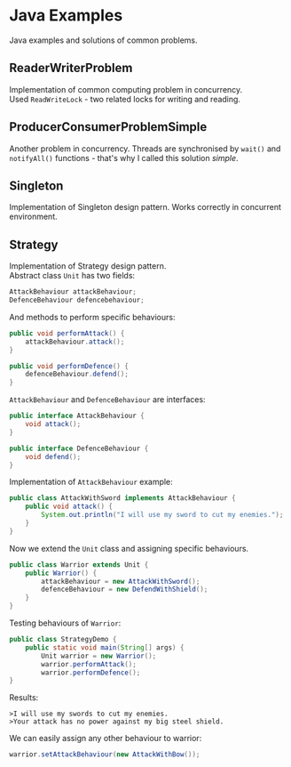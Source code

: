 # Java Examples
Java examples and solutions of common problems.

## ReaderWriterProblem
Implementation of common computing problem in concurrency.  
Used `ReadWriteLock` - two related locks for writing and reading.

## ProducerConsumerProblemSimple
Another problem in concurrency. Threads are synchronised by `wait()`
and `notifyAll()` functions - that's why I called this solution _simple_.

## Singleton
Implementation of Singleton design pattern.
Works correctly in concurrent environment.

## Strategy
Implementation of Strategy design pattern.  
Abstract class `Unit` has two fields:
```java
AttackBehaviour attackBehaviour;
DefenceBehaviour defencebehaviour;
```
And methods to perform specific behaviours:
```java
public void performAttack() {
	attackBehaviour.attack();
}

public void performDefence() {
	defenceBehaviour.defend();
}
```
`AttackBehaviour` and `DefenceBehaviour` are interfaces:
```java
public interface AttackBehaviour {
	void attack();
}
```
```java
public interface DefenceBehaviour {
	void defend();
}
```
Implementation of `AttackBehaviour` example:
```java
public class AttackWithSword implements AttackBehaviour {
	public void attack() {
		System.out.println("I will use my sword to cut my enemies.");
	}
}
```
Now we extend the `Unit` class and assigning specific behaviours.
```java
public class Warrior extends Unit {
	public Warrior() {
		attackBehaviour = new AttackWithSword();
		defenceBehaviour = new DefendWithShield();
	}
}
```
Testing behaviours of `Warrior`:
```java
public class StrategyDemo {
	public static void main(String[] args) {
		Unit warrior = new Warrior();
		warrior.performAttack();
		warrior.performDefence();
}
```
Results:
````
>I will use my swords to cut my enemies.
>Your attack has no power against my big steel shield.
````
We can easily assign any other behaviour to warrior:
```java
warrior.setAttackBehaviour(new AttackWithBow());
```

